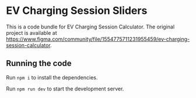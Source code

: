 
  # EV Charging Session Sliders

  This is a code bundle for EV Charging Session Calculator. The original project is available at https://www.figma.com/community/file/1554775711231955459/ev-charging-session-calculator.

  ## Running the code

  Run `npm i` to install the dependencies.

  Run `npm run dev` to start the development server.
  